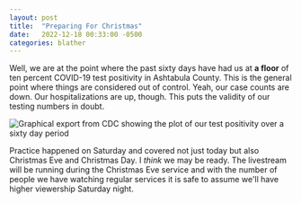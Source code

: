 ```yaml
---
layout: post
title:  "Preparing For Christmas"
date:   2022-12-18 00:33:00 -0500
categories: blather
---
```

Well, we are at the point where the past sixty days have had us at **a floor** of ten percent COVID-19 test positivity in Ashtabula County.  This is the general point where things are considered out of control.  Yeah, our case counts are down.  Our hospitalizations are up, though.  This puts the validity of our testing numbers in doubt.

![Graphical export from CDC showing the plot of our test positivity over a sixty day period]({{site.url}}/img/testing-20221014-20221214.jpg)

Practice happened on Saturday and covered not just today but also Christmas Eve and Christmas Day.  I *think* we may be ready.  The livestream will be running during the Christmas Eve service and with the number of people we have watching regular services it is safe to assume we'll have higher viewership Saturday night.
